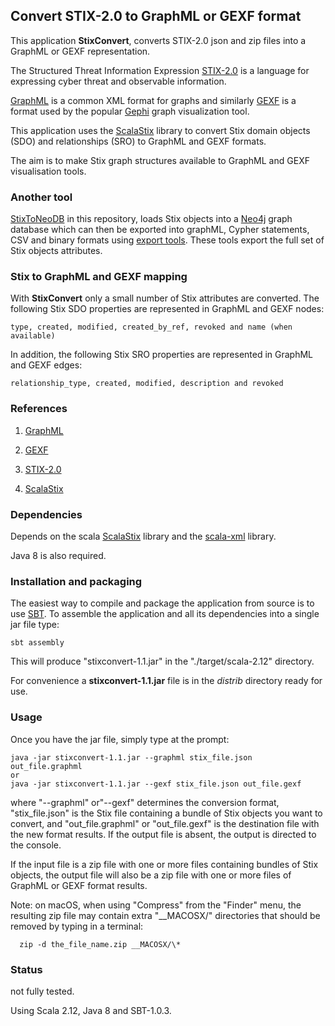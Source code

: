 ## Convert STIX-2.0 to GraphML or GEXF format 

This application **StixConvert**, converts STIX-2.0 json and zip files into a GraphML or GEXF representation. 

The Structured Threat Information Expression [STIX-2.0](https://oasis-open.github.io/cti-documentation/stix/intro) 
is a language for expressing cyber threat and observable information.

[GraphML](http://graphml.graphdrawing.org/) is a common XML format for graphs and similarly [GEXF](https://gephi.org/gexf/format/) is 
a format used by the popular [Gephi](https://gephi.org/) graph visualization tool.
 
This application uses the [ScalaStix](https://github.com/workingDog/scalastix) library
to convert Stix domain objects (SDO) and relationships (SRO) to GraphML and GEXF formats. 

The aim is to make Stix graph structures available to GraphML and GEXF visualisation tools.
 
### Another tool
[StixToNeoDB](https://github.com/workingDog/StixToNeoDB) in this repository,
loads Stix objects into a [Neo4j](https://neo4j.com/) graph database which can then be exported into graphML, 
Cypher statements, CSV and binary formats using [export tools](https://github.com/jexp/neo4j-shell-tools). 
These tools export the full set of Stix objects attributes.   
  
### Stix to GraphML and GEXF mapping

With **StixConvert** only a small number of Stix attributes are converted. The following Stix SDO properties are represented in GraphML and GEXF nodes:

    type, created, modified, created_by_ref, revoked and name (when available)

In addition, the following Stix SRO properties are represented in GraphML and GEXF edges:
           
    relationship_type, created, modified, description and revoked 
               
### References
 
1) [GraphML](http://graphml.graphdrawing.org/)

2) [GEXF](https://gephi.org/gexf/format/)

3) [STIX-2.0](https://oasis-open.github.io/cti-documentation/stix/intro) 

4) [ScalaStix](https://github.com/workingDog/scalastix)

### Dependencies

Depends on the scala [ScalaStix](https://github.com/workingDog/scalastix) library and the [scala-xml](https://github.com/scala/scala-xml) library.

Java 8 is also required.

### Installation and packaging

The easiest way to compile and package the application from source is to use [SBT](http://www.scala-sbt.org/).
To assemble the application and all its dependencies into a single jar file type:

    sbt assembly

This will produce "stixconvert-1.1.jar" in the "./target/scala-2.12" directory.

For convenience a **stixconvert-1.1.jar** file is in the *distrib* directory ready for use.

### Usage

Once you have the jar file, simply type at the prompt:
 
    java -jar stixconvert-1.1.jar --graphml stix_file.json out_file.graphml
    or
    java -jar stixconvert-1.1.jar --gexf stix_file.json out_file.gexf
 
where "--graphml" or"--gexf" determines the conversion format, "stix_file.json" is the Stix file containing a 
bundle of Stix objects you want to convert, and "out_file.graphml" or "out_file.gexf" is the destination file 
with the new format results. If the output file is absent, the output is directed to the console.
 
If the input file is a zip file with one or more files containing bundles of Stix objects,
the output file will also be a zip file with one or more files of GraphML or GEXF format results.
 
Note: on macOS, when using "Compress" from the "Finder" menu, the resulting zip file may contain 
  extra "__MACOSX/" directories that should be removed by typing in a terminal:
  
      zip -d the_file_name.zip __MACOSX/\*
 
### Status

not fully tested.

Using Scala 2.12, Java 8 and SBT-1.0.3.


